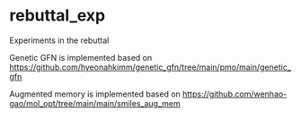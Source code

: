 # rebuttal_exp
Experiments in the rebuttal

Genetic GFN is implemented based on https://github.com/hyeonahkimm/genetic_gfn/tree/main/pmo/main/genetic_gfn

Augmented memory is implemented based on https://github.com/wenhao-gao/mol_opt/tree/main/main/smiles_aug_mem
